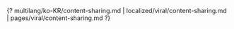 {? multilang/ko-KR/content-sharing.md | localized/viral/content-sharing.md | pages/viral/content-sharing.md ?}
